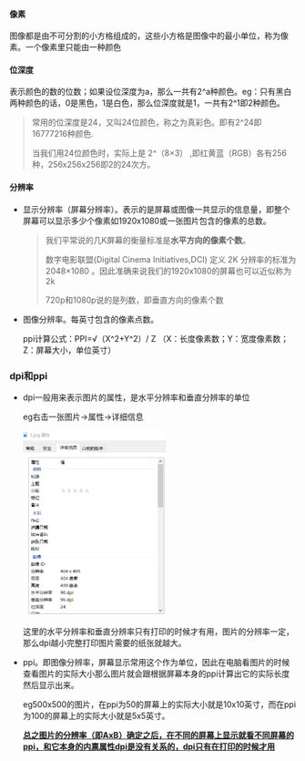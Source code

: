 #### 像素

图像都是由不可分割的小方格组成的，这些小方格是图像中的最小单位，称为像素。一个像素里只能由一种颜色

#### 位深度

表示颜色的数的位数；如果设位深度为a，那么一共有2^a种颜色。eg：只有黑白两种颜色的话，0是黑色，1是白色，那么位深度就是1，一共有2^1即2种颜色。

> 常用的位深度是24，又叫24位颜色，称之为真彩色。即有2^24即16777216种颜色.
>
> 当我们用24位颜色时，实际上是 2^（8×3） ,即红黄蓝（RGB）各有256种，256x256x256即2的24次方。

#### 分辨率

- 显示分辨率（屏幕分辨率）。表示的是屏幕或图像一共显示的信息量，即整个屏幕可以显示多少个像素如1920x1080或一张图片包含的像素的总数。

  > 我们平常说的几K屏幕的衡量标准是**水平方向的像素个数**。
  >
  >  数字电影联盟(Digital Cinema Initiatives,DCI) 定义 2K 分辨率的标准为 2048×1080 。因此准确来说我们的1920x1080的屏幕也可以近似称为2k
  >
  > 720p和1080p说的是列数，即垂直方向的像素个数

- 图像分辨率。每英寸包含的像素点数。

  ppi计算公式：PPI=√（X^2+Y^2）/ Z （X：长度像素数；Y：宽度像素数；Z：屏幕大小，单位英寸）

### dpi和ppi

- dpi一般用来表示图片的属性，是水平分辨率和垂直分辨率的单位

  eg右击一张图片->属性->详细信息

   <img src="image/12.jpg" style="zoom: 50%;" />
  
  这里的水平分辨率和垂直分辨率只有打印的时候才有用，图片的分辨率一定，那么dpi越小完整打印图片需要的纸张就越大。
  
- ppi。即图像分辨率，屏幕显示常用这个作为单位，因此在电脑看图片的时候查看图片的实际大小那么图片就会跟根据屏幕本身的ppi计算出它的实际长度然后显示出来。

  eg500x500的图片，在ppi为50的屏幕上的实际大小就是10x10英寸，而在ppi为100的屏幕上的实际大小就是5x5英寸。

  **<u>总之图片的分辨率（即AxB）确定之后，在不同的屏幕上显示就看不同屏幕的ppi，和它本身的内禀属性dpi是没有关系的，dpi只有在打印的时候才用</u>**




